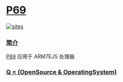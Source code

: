 ﻿# [P69](https://github.com/OS-Q/P69)

[![sites](http://182.61.61.133/link/resources/OSQ.png)](http://www.OS-Q.com)

### [简介](https://github.com/OS-Q/P69/wiki)

[P69](https://github.com/OS-Q/P69) 应用于 ARM7EJS 处理器


### [Q = (OpenSource & OperatingSystem) ](http://www.OS-Q.com)
